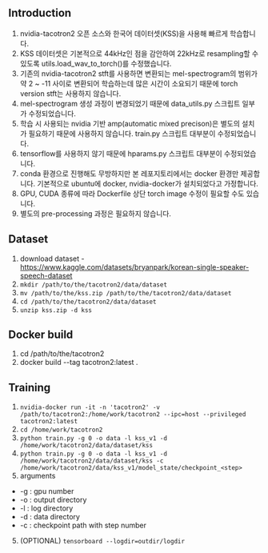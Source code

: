 ## Introduction
1. nvidia-tacotron2 오픈 소스와 한국어 데이터셋(KSS)을 사용해 빠르게 학습합니다.
2. KSS 데이터셋은 기본적으로 44kHz인 점을 감안하여 22kHz로 resampling할 수 있도록 utils.load_wav_to_torch()를 수정했습니다.
4. 기존의 nvidia-tacotron2 stft를 사용하면 변환되는 mel-spectrogram의 범위가 약 2 ~ -11 사이로 변환되어 학습하는데 많은 시간이 소요되기 때문에 torch version stft는 사용하지 않습니다.
5. mel-spectrogram 생성 과정이 변경되었기 때문에 data_utils.py 스크립트 일부가 수정되었습니다.
6. 학습 시 사용되는 nvidia 기반 amp(automatic mixed precison)은 별도의 설치가 필요하기 때문에 사용하지 않습니다. train.py 스크립트 대부분이 수정되었습니다.
7. tensorflow를 사용하지 않기 때문에 hparams.py 스크립트 대부분이 수정되었습니다.
8. conda 환경으로 진행해도 무방하지만 본 레포지토리에서는 docker 환경만 제공합니다. 기본적으로 ubuntu에 docker, nvidia-docker가 설치되었다고 가정합니다.
9. GPU, CUDA 종류에 따라 Dockerfile 상단 torch image 수정이 필요할 수도 있습니다.
10. 별도의 pre-processing 과정은 필요하지 않습니다.


## Dataset
1. download dataset - https://www.kaggle.com/datasets/bryanpark/korean-single-speaker-speech-dataset
2. `mkdir /path/to/the/tacotron2/data/dataset`
3. `mv /path/to/the/kss.zip /path/to/the/tacotron2/data/dataset`
4. `cd /path/to/the/tacotron2/data/dataset`
5. `unzip kss.zip -d kss`

## Docker build
1. cd /path/to/the/tacotron2
2. docker build --tag tacotron2:latest .

## Training
1. `nvidia-docker run -it -n 'tacotron2' -v /path/to/tacotron2:/home/work/tacotron2 --ipc=host --privileged tacotron2:latest`
2. `cd /home/work/tacotron2`
3. `python train.py -g 0 -o data -l kss_v1 -d /home/work/tacotron2/data/dataset/kss`
4. `python train.py -g 0 -o data -l kss_v1 -d /home/work/tacotron2/data/dataset/kss -c /home/work/tacotron2/data/kss_v1/model_state/checkpoint_<step>`
5. arguments
  * -g : gpu number
  * -o : output directory
  * -l : log directory
  * -d : data directory
  * -c : checkpoint path with step number
5. (OPTIONAL) `tensorboard --logdir=outdir/logdir`
